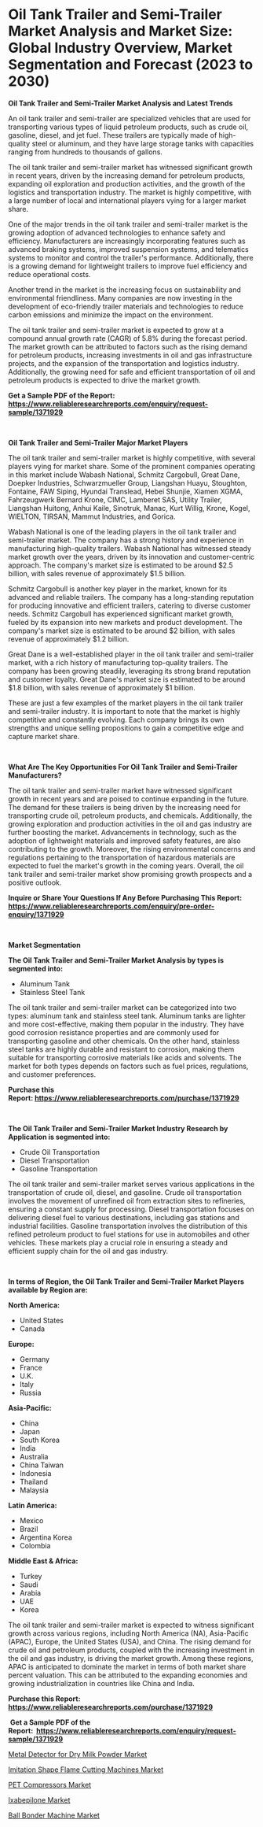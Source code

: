 <p><h1>Oil Tank Trailer and Semi-Trailer Market Analysis and Market Size: Global Industry Overview, Market Segmentation and Forecast (2023 to 2030)</h1></p><p><strong>Oil Tank Trailer and Semi-Trailer Market Analysis and Latest Trends</strong></p>
<p><p>An oil tank trailer and semi-trailer are specialized vehicles that are used for transporting various types of liquid petroleum products, such as crude oil, gasoline, diesel, and jet fuel. These trailers are typically made of high-quality steel or aluminum, and they have large storage tanks with capacities ranging from hundreds to thousands of gallons.</p><p>The oil tank trailer and semi-trailer market has witnessed significant growth in recent years, driven by the increasing demand for petroleum products, expanding oil exploration and production activities, and the growth of the logistics and transportation industry. The market is highly competitive, with a large number of local and international players vying for a larger market share.</p><p>One of the major trends in the oil tank trailer and semi-trailer market is the growing adoption of advanced technologies to enhance safety and efficiency. Manufacturers are increasingly incorporating features such as advanced braking systems, improved suspension systems, and telematics systems to monitor and control the trailer's performance. Additionally, there is a growing demand for lightweight trailers to improve fuel efficiency and reduce operational costs.</p><p>Another trend in the market is the increasing focus on sustainability and environmental friendliness. Many companies are now investing in the development of eco-friendly trailer materials and technologies to reduce carbon emissions and minimize the impact on the environment.</p><p>The oil tank trailer and semi-trailer market is expected to grow at a compound annual growth rate (CAGR) of 5.8% during the forecast period. The market growth can be attributed to factors such as the rising demand for petroleum products, increasing investments in oil and gas infrastructure projects, and the expansion of the transportation and logistics industry. Additionally, the growing need for safe and efficient transportation of oil and petroleum products is expected to drive the market growth.</p></p>
<p><strong>Get a Sample PDF of the Report:&nbsp; <a href="https://www.reliableresearchreports.com/enquiry/request-sample/1371929">https://www.reliableresearchreports.com/enquiry/request-sample/1371929</a></strong></p>
<p>&nbsp;</p>
<p><strong>Oil Tank Trailer and Semi-Trailer Major Market Players</strong></p>
<p><p>The oil tank trailer and semi-trailer market is highly competitive, with several players vying for market share. Some of the prominent companies operating in this market include Wabash National, Schmitz Cargobull, Great Dane, Doepker Industries, Schwarzmueller Group, Liangshan Huayu, Stoughton, Fontaine, FAW Siping, Hyundai Translead, Hebei Shunjie, Xiamen XGMA, Fahrzeugwerk Bernard Krone, CIMC, Lamberet SAS, Utility Trailer, Liangshan Huitong, Anhui Kaile, Sinotruk, Manac, Kurt Willig, Krone, Kogel, WIELTON, TIRSAN, Mammut Industries, and Gorica.</p><p>Wabash National is one of the leading players in the oil tank trailer and semi-trailer market. The company has a strong history and experience in manufacturing high-quality trailers. Wabash National has witnessed steady market growth over the years, driven by its innovation and customer-centric approach. The company's market size is estimated to be around $2.5 billion, with sales revenue of approximately $1.5 billion.</p><p>Schmitz Cargobull is another key player in the market, known for its advanced and reliable trailers. The company has a long-standing reputation for producing innovative and efficient trailers, catering to diverse customer needs. Schmitz Cargobull has experienced significant market growth, fueled by its expansion into new markets and product development. The company's market size is estimated to be around $2 billion, with sales revenue of approximately $1.2 billion.</p><p>Great Dane is a well-established player in the oil tank trailer and semi-trailer market, with a rich history of manufacturing top-quality trailers. The company has been growing steadily, leveraging its strong brand reputation and customer loyalty. Great Dane's market size is estimated to be around $1.8 billion, with sales revenue of approximately $1 billion.</p><p>These are just a few examples of the market players in the oil tank trailer and semi-trailer industry. It is important to note that the market is highly competitive and constantly evolving. Each company brings its own strengths and unique selling propositions to gain a competitive edge and capture market share.</p></p>
<p>&nbsp;</p>
<p><strong>What Are The Key Opportunities For Oil Tank Trailer and Semi-Trailer Manufacturers?</strong></p>
<p><p>The oil tank trailer and semi-trailer market have witnessed significant growth in recent years and are poised to continue expanding in the future. The demand for these trailers is being driven by the increasing need for transporting crude oil, petroleum products, and chemicals. Additionally, the growing exploration and production activities in the oil and gas industry are further boosting the market. Advancements in technology, such as the adoption of lightweight materials and improved safety features, are also contributing to the growth. Moreover, the rising environmental concerns and regulations pertaining to the transportation of hazardous materials are expected to fuel the market's growth in the coming years. Overall, the oil tank trailer and semi-trailer market show promising growth prospects and a positive outlook.</p></p>
<p><strong>Inquire or Share Your Questions If Any Before Purchasing This Report: <a href="https://www.reliableresearchreports.com/enquiry/pre-order-enquiry/1371929">https://www.reliableresearchreports.com/enquiry/pre-order-enquiry/1371929</a></strong></p>
<p>&nbsp;</p>
<p><strong>Market Segmentation</strong></p>
<p><strong>The Oil Tank Trailer and Semi-Trailer Market Analysis by types is segmented into:</strong></p>
<p><ul><li>Aluminum Tank</li><li>Stainless Steel Tank</li></ul></p>
<p><p>The oil tank trailer and semi-trailer market can be categorized into two types: aluminum tank and stainless steel tank. Aluminum tanks are lighter and more cost-effective, making them popular in the industry. They have good corrosion resistance properties and are commonly used for transporting gasoline and other chemicals. On the other hand, stainless steel tanks are highly durable and resistant to corrosion, making them suitable for transporting corrosive materials like acids and solvents. The market for both types depends on factors such as fuel prices, regulations, and customer preferences.</p></p>
<p><strong>Purchase this Report:&nbsp;<a href="https://www.reliableresearchreports.com/purchase/1371929">https://www.reliableresearchreports.com/purchase/1371929</a></strong></p>
<p>&nbsp;</p>
<p><strong>The Oil Tank Trailer and Semi-Trailer Market Industry Research by Application is segmented into:</strong></p>
<p><ul><li>Crude Oil Transportation</li><li>Diesel Transportation</li><li>Gasoline Transportation</li></ul></p>
<p><p>The oil tank trailer and semi-trailer market serves various applications in the transportation of crude oil, diesel, and gasoline. Crude oil transportation involves the movement of unrefined oil from extraction sites to refineries, ensuring a constant supply for processing. Diesel transportation focuses on delivering diesel fuel to various destinations, including gas stations and industrial facilities. Gasoline transportation involves the distribution of this refined petroleum product to fuel stations for use in automobiles and other vehicles. These markets play a crucial role in ensuring a steady and efficient supply chain for the oil and gas industry.</p></p>
<p>&nbsp;</p>
<p><strong>In terms of Region, the Oil Tank Trailer and Semi-Trailer Market Players available by Region are:</strong></p>
<p>
    <p> <strong> North America: </strong>
        <ul>
            <li>United States</li>
            <li>Canada</li>
        </ul>
        </p> 
    <p> <strong> Europe: </strong>
        <ul>
            <li>Germany</li>
            <li>France</li>
            <li>U.K.</li>
            <li>Italy</li>
            <li>Russia</li>
        </ul>
        </p> 
    <p> <strong> Asia-Pacific: </strong>
        <ul>
            <li>China</li>
            <li>Japan</li>
            <li>South Korea</li>
            <li>India</li>
            <li>Australia</li>
            <li>China Taiwan</li>
            <li>Indonesia</li>
            <li>Thailand</li>
            <li>Malaysia</li>
        </ul>
        </p> 
    <p> <strong> Latin America: </strong>
        <ul>
            <li>Mexico</li>
            <li>Brazil</li>
            <li>Argentina Korea</li>
            <li>Colombia</li>
        </ul>
        </p> 
    <p> <strong> Middle East & Africa: </strong>
        <ul>
            <li>Turkey</li>
            <li>Saudi</li>
            <li>Arabia</li>
            <li>UAE</li>
            <li>Korea</li>
        </ul>
    </p>
    </p>
<p><p>The oil tank trailer and semi-trailer market is expected to witness significant growth across various regions, including North America (NA), Asia-Pacific (APAC), Europe, the United States (USA), and China. The rising demand for crude oil and petroleum products, coupled with the increasing investment in the oil and gas industry, is driving the market growth. Among these regions, APAC is anticipated to dominate the market in terms of both market share percent valuation. This can be attributed to the expanding economies and growing industrialization in countries like China and India.</p></p>
<p><strong>Purchase this Report: <a href="https://www.reliableresearchreports.com/purchase/1371929">https://www.reliableresearchreports.com/purchase/1371929</a></strong></p>
<p>&nbsp;<strong>Get a Sample PDF of the Report:&nbsp;&nbsp;<a href="https://www.reliableresearchreports.com/enquiry/request-sample/1371929">https://www.reliableresearchreports.com/enquiry/request-sample/1371929</a></strong></p>
<p><strong></strong></p>
<p><p><a href="https://github.com/Chiragrp23/Market-Research-Report-List-1/blob/main/metal-detector-for-dry-milk-powder-market.md">Metal Detector for Dry Milk Powder Market</a></p><p><a href="https://github.com/Chiragrp22/Market-Research-Report-List-1/blob/main/imitation-shape-flame-cutting-machines-market.md">Imitation Shape Flame Cutting Machines Market</a></p><p><a href="https://www.linkedin.com/pulse/pet-compressors-market-size-share-global-analysis-report-m4kcf/">PET Compressors Market</a></p><p><a href="https://medium.com/@daveblock1987/ixabepilone-market-size-cagr-trends-2024-2030-070ccef771bf">Ixabepilone Market</a></p><p><a href="https://www.linkedin.com/pulse/ball-bonder-machine-market-research-report-provides-thorough-cxusf/">Ball Bonder Machine Market</a></p></p>